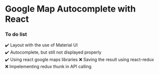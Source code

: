 # Google Map Autocomplete with React
### To do list
✔️ Layout with the use of Material UI <br>
✔️ Autocomplete, but still not displayed properly <br>
✔️ Using react google maps libraries
❌ Saving the result using react-redux
❌ Impelementing redux thunk in API calling
